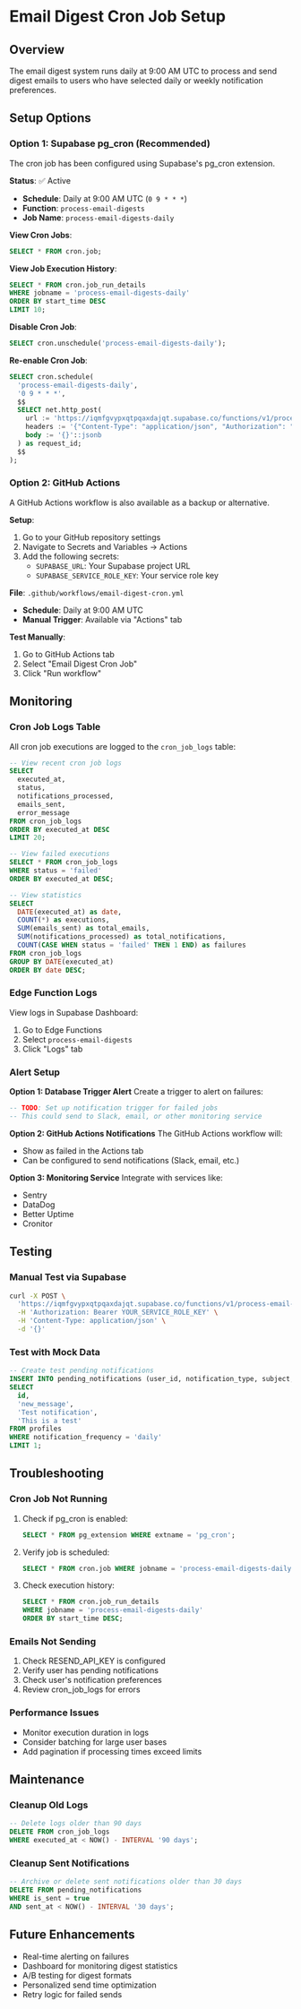 # Email Digest Cron Job Setup

## Overview
The email digest system runs daily at 9:00 AM UTC to process and send digest emails to users who have selected daily or weekly notification preferences.

## Setup Options

### Option 1: Supabase pg_cron (Recommended)
The cron job has been configured using Supabase's pg_cron extension.

**Status**: ✅ Active
- **Schedule**: Daily at 9:00 AM UTC (`0 9 * * *`)
- **Function**: `process-email-digests`
- **Job Name**: `process-email-digests-daily`

**View Cron Jobs**:
```sql
SELECT * FROM cron.job;
```

**View Job Execution History**:
```sql
SELECT * FROM cron.job_run_details 
WHERE jobname = 'process-email-digests-daily' 
ORDER BY start_time DESC 
LIMIT 10;
```

**Disable Cron Job**:
```sql
SELECT cron.unschedule('process-email-digests-daily');
```

**Re-enable Cron Job**:
```sql
SELECT cron.schedule(
  'process-email-digests-daily',
  '0 9 * * *',
  $$
  SELECT net.http_post(
    url := 'https://iqmfgvypxqtpqaxdajqt.supabase.co/functions/v1/process-email-digests',
    headers := '{"Content-Type": "application/json", "Authorization": "Bearer ' || current_setting('app.settings.service_role_key') || '"}'::jsonb,
    body := '{}'::jsonb
  ) as request_id;
  $$
);
```

### Option 2: GitHub Actions
A GitHub Actions workflow is also available as a backup or alternative.

**Setup**:
1. Go to your GitHub repository settings
2. Navigate to Secrets and Variables → Actions
3. Add the following secrets:
   - `SUPABASE_URL`: Your Supabase project URL
   - `SUPABASE_SERVICE_ROLE_KEY`: Your service role key

**File**: `.github/workflows/email-digest-cron.yml`
- **Schedule**: Daily at 9:00 AM UTC
- **Manual Trigger**: Available via "Actions" tab

**Test Manually**:
1. Go to GitHub Actions tab
2. Select "Email Digest Cron Job"
3. Click "Run workflow"

## Monitoring

### Cron Job Logs Table
All cron job executions are logged to the `cron_job_logs` table:

```sql
-- View recent cron job logs
SELECT 
  executed_at,
  status,
  notifications_processed,
  emails_sent,
  error_message
FROM cron_job_logs
ORDER BY executed_at DESC
LIMIT 20;

-- View failed executions
SELECT * FROM cron_job_logs
WHERE status = 'failed'
ORDER BY executed_at DESC;

-- View statistics
SELECT 
  DATE(executed_at) as date,
  COUNT(*) as executions,
  SUM(emails_sent) as total_emails,
  SUM(notifications_processed) as total_notifications,
  COUNT(CASE WHEN status = 'failed' THEN 1 END) as failures
FROM cron_job_logs
GROUP BY DATE(executed_at)
ORDER BY date DESC;
```

### Edge Function Logs
View logs in Supabase Dashboard:
1. Go to Edge Functions
2. Select `process-email-digests`
3. Click "Logs" tab

### Alert Setup

**Option 1: Database Trigger Alert**
Create a trigger to alert on failures:
```sql
-- TODO: Set up notification trigger for failed jobs
-- This could send to Slack, email, or other monitoring service
```

**Option 2: GitHub Actions Notifications**
The GitHub Actions workflow will:
- Show as failed in the Actions tab
- Can be configured to send notifications (Slack, email, etc.)

**Option 3: Monitoring Service**
Integrate with services like:
- Sentry
- DataDog
- Better Uptime
- Cronitor

## Testing

### Manual Test via Supabase
```bash
curl -X POST \
  'https://iqmfgvypxqtpqaxdajqt.supabase.co/functions/v1/process-email-digests' \
  -H 'Authorization: Bearer YOUR_SERVICE_ROLE_KEY' \
  -H 'Content-Type: application/json' \
  -d '{}'
```

### Test with Mock Data
```sql
-- Create test pending notifications
INSERT INTO pending_notifications (user_id, notification_type, subject, body)
SELECT 
  id,
  'new_message',
  'Test notification',
  'This is a test'
FROM profiles
WHERE notification_frequency = 'daily'
LIMIT 1;
```

## Troubleshooting

### Cron Job Not Running
1. Check if pg_cron is enabled:
   ```sql
   SELECT * FROM pg_extension WHERE extname = 'pg_cron';
   ```

2. Verify job is scheduled:
   ```sql
   SELECT * FROM cron.job WHERE jobname = 'process-email-digests-daily';
   ```

3. Check execution history:
   ```sql
   SELECT * FROM cron.job_run_details 
   WHERE jobname = 'process-email-digests-daily' 
   ORDER BY start_time DESC;
   ```

### Emails Not Sending
1. Check RESEND_API_KEY is configured
2. Verify user has pending notifications
3. Check user's notification preferences
4. Review cron_job_logs for errors

### Performance Issues
- Monitor execution duration in logs
- Consider batching for large user bases
- Add pagination if processing times exceed limits

## Maintenance

### Cleanup Old Logs
```sql
-- Delete logs older than 90 days
DELETE FROM cron_job_logs
WHERE executed_at < NOW() - INTERVAL '90 days';
```

### Cleanup Sent Notifications
```sql
-- Archive or delete sent notifications older than 30 days
DELETE FROM pending_notifications
WHERE is_sent = true 
AND sent_at < NOW() - INTERVAL '30 days';
```

## Future Enhancements
- Real-time alerting on failures
- Dashboard for monitoring digest statistics
- A/B testing for digest formats
- Personalized send time optimization
- Retry logic for failed sends
